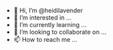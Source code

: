 - 👋 Hi, I’m @heidilavender
- 👀 I’m interested in ...
- 🌱 I’m currently learning ...
- 💞️ I’m looking to collaborate on ...
- 📫 How to reach me ...

<!---
heidilavender/heidilavender is a ✨ special ✨ repository because its `README.md` (this file) appears on your GitHub profile.
You can click the Preview link to take a look at your changes.
--->
